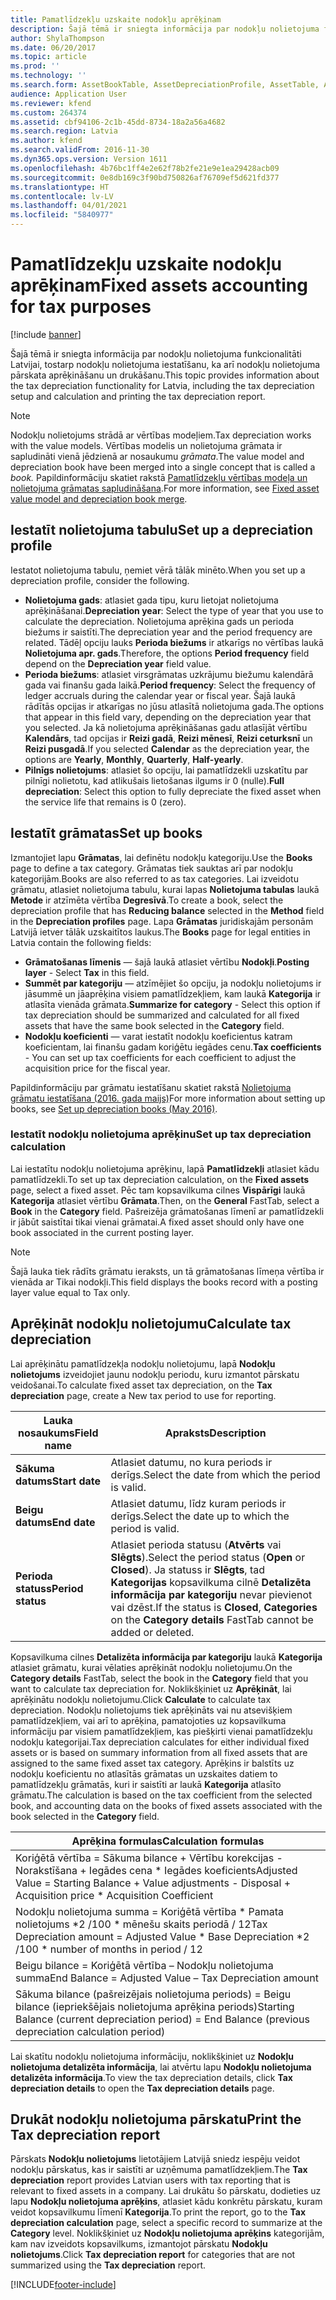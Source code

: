 ```yaml
---
title: Pamatlīdzekļu uzskaite nodokļu aprēķinam
description: Šajā tēmā ir sniegta informācija par nodokļu nolietojuma funkcionalitāti Latvijai.
author: ShylaThompson
ms.date: 06/20/2017
ms.topic: article
ms.prod: ''
ms.technology: ''
ms.search.form: AssetBookTable, AssetDepreciationProfile, AssetTable, AssetTaxDepreciation
audience: Application User
ms.reviewer: kfend
ms.custom: 264374
ms.assetid: cbf94106-2c1b-45dd-8734-18a2a56a4682
ms.search.region: Latvia
ms.author: kfend
ms.search.validFrom: 2016-11-30
ms.dyn365.ops.version: Version 1611
ms.openlocfilehash: 4b76bc1ff4e2e62f78b2fe21e9e1ea29428acb09
ms.sourcegitcommit: 0e8db169c3f90bd750826af76709ef5d621fd377
ms.translationtype: HT
ms.contentlocale: lv-LV
ms.lasthandoff: 04/01/2021
ms.locfileid: "5840977"
---
```

# <a name="fixed-assets-accounting-for-tax-purposes"></a><span data-ttu-id="89a7c-103">Pamatlīdzekļu uzskaite nodokļu aprēķinam</span><span class="sxs-lookup"><span data-stu-id="89a7c-103">Fixed assets accounting for tax purposes</span></span>

[!include [banner](../includes/banner.md)]

<span data-ttu-id="89a7c-104">Šajā tēmā ir sniegta informācija par nodokļu nolietojuma funkcionalitāti Latvijai, tostarp nodokļu nolietojuma iestatīšanu, ka arī nodokļu nolietojuma pārskata aprēķināšanu un drukāšanu.</span><span class="sxs-lookup"><span data-stu-id="89a7c-104">This topic provides information about the tax depreciation functionality for Latvia, including the tax depreciation setup and calculation and printing the tax depreciation report.</span></span> 
> [!NOTE]
> <span data-ttu-id="89a7c-105">Nodokļu nolietojums strādā ar vērtības modeļiem.</span><span class="sxs-lookup"><span data-stu-id="89a7c-105">Tax depreciation works with the value models.</span></span> <span data-ttu-id="89a7c-106">Vērtības modelis un nolietojuma grāmata ir sapludināti vienā jēdzienā ar nosaukumu *grāmata*.</span><span class="sxs-lookup"><span data-stu-id="89a7c-106">The value model and depreciation book have been merged into a single concept that is called a *book.*</span></span> <span data-ttu-id="89a7c-107">Papildinformāciju skatiet rakstā [Pamatlīdzekļu vērtības modeļa un nolietojuma grāmatas sapludināšana](../fixed-assets/fixed-asset-value-model-depreciation-book-merge.md).</span><span class="sxs-lookup"><span data-stu-id="89a7c-107">For more information, see [Fixed asset value model and depreciation book merge](../fixed-assets/fixed-asset-value-model-depreciation-book-merge.md).</span></span>

## <a name="set-up-a-depreciation-profile"></a><span data-ttu-id="89a7c-108">Iestatīt nolietojuma tabulu</span><span class="sxs-lookup"><span data-stu-id="89a7c-108">Set up a depreciation profile</span></span>
<span data-ttu-id="89a7c-109">Iestatot nolietojuma tabulu, ņemiet vērā tālāk minēto.</span><span class="sxs-lookup"><span data-stu-id="89a7c-109">When you set up a depreciation profile, consider the following.</span></span>

  - <span data-ttu-id="89a7c-110">**Nolietojuma gads**: atlasiet gada tipu, kuru lietojat nolietojuma aprēķināšanai.</span><span class="sxs-lookup"><span data-stu-id="89a7c-110">**Depreciation year**: Select the type of year that you use to calculate the depreciation.</span></span> <span data-ttu-id="89a7c-111">Nolietojuma aprēķina gads un perioda biežums ir saistīti.</span><span class="sxs-lookup"><span data-stu-id="89a7c-111">The depreciation year and the period frequency are related.</span></span> <span data-ttu-id="89a7c-112">Tādēļ opciju lauks **Perioda biežums** ir atkarīgs no vērtības laukā **Nolietojuma apr. gads**.</span><span class="sxs-lookup"><span data-stu-id="89a7c-112">Therefore, the options **Period frequency** field depend on the **Depreciation year** field value.</span></span>                                                                                 
  - <span data-ttu-id="89a7c-113">**Perioda biežums**: atlasiet virsgrāmatas uzkrājumu biežumu kalendārā gada vai finanšu gada laikā.</span><span class="sxs-lookup"><span data-stu-id="89a7c-113">**Period frequency**: Select the frequency of ledger accruals during the calendar year or fiscal year.</span></span> <span data-ttu-id="89a7c-114">Šajā laukā rādītās opcijas ir atkarīgas no jūsu atlasītā nolietojuma gada.</span><span class="sxs-lookup"><span data-stu-id="89a7c-114">The options that appear in this field vary, depending on the depreciation year that you selected.</span></span> <span data-ttu-id="89a7c-115">Ja kā nolietojuma aprēķināšanas gadu atlasījāt vērtību **Kalendārs**, tad opcijas ir **Reizi gadā**, **Reizi mēnesī**, **Reizi ceturksnī** un **Reizi pusgadā**.</span><span class="sxs-lookup"><span data-stu-id="89a7c-115">If you selected **Calendar** as the depreciation year, the options are **Yearly**, **Monthly**, **Quarterly**, **Half-yearly**.</span></span> 
  - <span data-ttu-id="89a7c-116">**Pilnīgs nolietojums**: atlasiet šo opciju, lai pamatlīdzekli uzskatītu par pilnīgi nolietotu, kad atlikušais lietošanas ilgums ir 0 (nulle).</span><span class="sxs-lookup"><span data-stu-id="89a7c-116">**Full depreciation**: Select this option to fully depreciate the fixed asset when the service life that remains is 0 (zero).</span></span>                                                                                                                                                                                                             

<!---To set up a depreciation profile, complete the following procedure, [Set up and create depreciation profiles](../fixed-assets/tasks/set-up-depreciation-profiles.md).-->

## <a name="set-up-books"></a><span data-ttu-id="89a7c-117">Iestatīt grāmatas</span><span class="sxs-lookup"><span data-stu-id="89a7c-117">Set up books</span></span>
<span data-ttu-id="89a7c-118">Izmantojiet lapu **Grāmatas**, lai definētu nodokļu kategoriju.</span><span class="sxs-lookup"><span data-stu-id="89a7c-118">Use the **Books** page to define a tax category.</span></span> <span data-ttu-id="89a7c-119">Grāmatas tiek sauktas arī par nodokļu kategorijām.</span><span class="sxs-lookup"><span data-stu-id="89a7c-119">Books are also referred to as tax categories.</span></span> <span data-ttu-id="89a7c-120">Lai izveidotu grāmatu, atlasiet nolietojuma tabulu, kurai lapas **Nolietojuma tabulas** laukā **Metode** ir atzīmēta vērtība **Degresīvā**.</span><span class="sxs-lookup"><span data-stu-id="89a7c-120">To create a book, select the depreciation profile that has **Reducing balance** selected in the **Method** field in the **Depreciation profiles** page.</span></span> <span data-ttu-id="89a7c-121">Lapa **Grāmatas** juridiskajām personām Latvijā ietver tālāk uzskaitītos laukus.</span><span class="sxs-lookup"><span data-stu-id="89a7c-121">The **Books** page for legal entities in Latvia contain the following fields:</span></span>

-   <span data-ttu-id="89a7c-122">**Grāmatošanas līmenis** — šajā laukā atlasiet vērtību **Nodokļi**.</span><span class="sxs-lookup"><span data-stu-id="89a7c-122">**Posting layer** - Select **Tax** in this field.</span></span>
-   <span data-ttu-id="89a7c-123">**Summēt par kategoriju** — atzīmējiet šo opciju, ja nodokļu nolietojums ir jāsummē un jāaprēķina visiem pamatlīdzekļiem, kam laukā **Kategorija** ir atlasīta vienāda grāmata.</span><span class="sxs-lookup"><span data-stu-id="89a7c-123">**Summarize for category** - Select this option if tax depreciation should be summarized and calculated for all fixed assets that have the same book selected in the **Category** field.</span></span>
-   <span data-ttu-id="89a7c-124">**Nodokļu koeficienti** — varat iestatīt nodokļu koeficientus katram koeficientam, lai finanšu gadam koriģētu iegādes cenu.</span><span class="sxs-lookup"><span data-stu-id="89a7c-124">**Tax coefficients** - You can set up tax coefficients for each coefficient to adjust the acquisition price for the fiscal year.</span></span>

<span data-ttu-id="89a7c-125">Papildinformāciju par grāmatu iestatīšanu skatiet rakstā [Nolietojuma grāmatu iestatīšana (2016. gada maijs)](../fixed-assets/tasks/set-up-depreciation-books-2016-05.md)</span><span class="sxs-lookup"><span data-stu-id="89a7c-125">For more information about setting up books, see [Set up depreciation books (May 2016)](../fixed-assets/tasks/set-up-depreciation-books-2016-05.md).</span></span>

### <a name="set-up-tax-depreciation-calculation"></a><span data-ttu-id="89a7c-126">Iestatīt nodokļu nolietojuma aprēķinu</span><span class="sxs-lookup"><span data-stu-id="89a7c-126">Set up tax depreciation calculation</span></span>

<span data-ttu-id="89a7c-127">Lai iestatītu nodokļu nolietojuma aprēķinu, lapā **Pamatlīdzekļi** atlasiet kādu pamatlīdzekli.</span><span class="sxs-lookup"><span data-stu-id="89a7c-127">To set up tax depreciation calculation, on the **Fixed assets** page, select a fixed asset.</span></span> <span data-ttu-id="89a7c-128">Pēc tam kopsavilkuma cilnes **Vispārīgi** laukā **Kategorija** atlasiet vērtību **Grāmata**.</span><span class="sxs-lookup"><span data-stu-id="89a7c-128">Then, on the **General** FastTab, select a **Book** in the **Category** field.</span></span> <span data-ttu-id="89a7c-129">Pašreizēja grāmatošanas līmenī ar pamatlīdzekli ir jābūt saistītai tikai vienai grāmatai.</span><span class="sxs-lookup"><span data-stu-id="89a7c-129">A fixed asset should only have one book associated in the current posting layer.</span></span> 
> [!NOTE]
> <span data-ttu-id="89a7c-130">Šajā lauka tiek rādīts grāmatu ieraksts, un tā grāmatošanas līmeņa vērtība ir vienāda ar Tikai nodokļi.</span><span class="sxs-lookup"><span data-stu-id="89a7c-130">This field displays the books record with a posting layer value equal to Tax only.</span></span>

## <a name="calculate-tax-depreciation"></a><span data-ttu-id="89a7c-131">Aprēķināt nodokļu nolietojumu</span><span class="sxs-lookup"><span data-stu-id="89a7c-131">Calculate tax depreciation</span></span>
<span data-ttu-id="89a7c-132">Lai aprēķinātu pamatlīdzekļa nodokļu nolietojumu, lapā **Nodokļu nolietojums** izveidojiet jaunu nodokļu periodu, kuru izmantot pārskatu veidošanai.</span><span class="sxs-lookup"><span data-stu-id="89a7c-132">To calculate fixed asset tax depreciation, on the **Tax depreciation** page, create a New tax period to use for reporting.</span></span>

|    <span data-ttu-id="89a7c-133">Lauka nosaukums</span><span class="sxs-lookup"><span data-stu-id="89a7c-133">Field name</span></span>         |                       <span data-ttu-id="89a7c-134">Apraksts</span><span class="sxs-lookup"><span data-stu-id="89a7c-134">Description</span></span>                                                                                                                                         |
|-------------------|----------------------------------------------------------------------------------------------------------------------------------------------------------------|
| <span data-ttu-id="89a7c-135">**Sākuma datums**</span><span class="sxs-lookup"><span data-stu-id="89a7c-135">**Start date**</span></span>    | <span data-ttu-id="89a7c-136">Atlasiet datumu, no kura periods ir derīgs.</span><span class="sxs-lookup"><span data-stu-id="89a7c-136">Select the date from which the period is valid.</span></span>                                                                                                                |
| <span data-ttu-id="89a7c-137">**Beigu datums**</span><span class="sxs-lookup"><span data-stu-id="89a7c-137">**End date**</span></span>      | <span data-ttu-id="89a7c-138">Atlasiet datumu, līdz kuram periods ir derīgs.</span><span class="sxs-lookup"><span data-stu-id="89a7c-138">Select the date up to which the period is valid.</span></span>                                                                                                               |
| <span data-ttu-id="89a7c-139">**Perioda statuss**</span><span class="sxs-lookup"><span data-stu-id="89a7c-139">**Period status**</span></span> | <span data-ttu-id="89a7c-140">Atlasiet perioda statusu (**Atvērts** vai **Slēgts**).</span><span class="sxs-lookup"><span data-stu-id="89a7c-140">Select the period status (**Open** or **Closed**).</span></span> <span data-ttu-id="89a7c-141">Ja statuss ir **Slēgts**, tad **Kategorijas** kopsavilkuma cilnē **Detalizēta informācija par kategoriju** nevar pievienot vai dzēst.</span><span class="sxs-lookup"><span data-stu-id="89a7c-141">If the status is **Closed**, **Categories** on the **Category details** FastTab cannot be added or deleted.</span></span> |

<span data-ttu-id="89a7c-142">Kopsavilkuma cilnes **Detalizēta informācija par kategoriju** laukā **Kategorija** atlasiet grāmatu, kurai vēlaties aprēķināt nodokļu nolietojumu.</span><span class="sxs-lookup"><span data-stu-id="89a7c-142">On the **Category details** FastTab, select the book in the **Category** field that you want to calculate tax depreciation for.</span></span> <span data-ttu-id="89a7c-143">Noklikšķiniet uz **Aprēķināt**, lai aprēķinātu nodokļu nolietojumu.</span><span class="sxs-lookup"><span data-stu-id="89a7c-143">Click **Calculate** to calculate tax depreciation.</span></span> <span data-ttu-id="89a7c-144">Nodokļu nolietojums tiek aprēķināts vai nu atsevišķiem pamatlīdzekļiem, vai arī to aprēķina, pamatojoties uz kopsavilkuma informāciju par visiem pamatlīdzekļiem, kas piešķirti vienai pamatlīdzekļu nodokļu kategorijai.</span><span class="sxs-lookup"><span data-stu-id="89a7c-144">Tax depreciation calculates for either individual fixed assets or is based on summary information from all fixed assets that are assigned to the same fixed asset tax category.</span></span> <span data-ttu-id="89a7c-145">Aprēķins ir balstīts uz nodokļu koeficientu no atlasītās grāmatas un uzskaites datiem to pamatlīdzekļu grāmatās, kuri ir saistīti ar laukā **Kategorija** atlasīto grāmatu.</span><span class="sxs-lookup"><span data-stu-id="89a7c-145">The calculation is based on the tax coefficient from the selected book, and accounting data on the books of fixed assets associated with the book selected in the **Category** field.</span></span>

|               <span data-ttu-id="89a7c-146">Aprēķina formulas</span><span class="sxs-lookup"><span data-stu-id="89a7c-146">Calculation formulas</span></span>                                                                               |
|------------------------------------------------------------------------------------------------------------------|
| <span data-ttu-id="89a7c-147">Koriģētā vērtība = Sākuma bilance + Vērtību korekcijas - Norakstīšana + Iegādes cena \* Iegādes koeficients</span><span class="sxs-lookup"><span data-stu-id="89a7c-147">Adjusted Value  = Starting Balance + Value adjustments - Disposal + Acquisition price \* Acquisition Coefficient</span></span> |
| <span data-ttu-id="89a7c-148">Nodokļu nolietojuma summa = Koriģētā vērtība \* Pamata nolietojums \*2 /100 \* mēnešu skaits periodā / 12</span><span class="sxs-lookup"><span data-stu-id="89a7c-148">Tax Depreciation amount = Adjusted Value \* Base Depreciation \*2 /100 \* number of months in period / 12</span></span>        |
| <span data-ttu-id="89a7c-149">Beigu bilance = Koriģētā vērtība – Nodokļu nolietojuma summa</span><span class="sxs-lookup"><span data-stu-id="89a7c-149">End Balance = Adjusted Value – Tax Depreciation amount</span></span>                                                           |
| <span data-ttu-id="89a7c-150">Sākuma bilance (pašreizējais nolietojuma periods) = Beigu bilance (iepriekšējais nolietojuma aprēķina periods)</span><span class="sxs-lookup"><span data-stu-id="89a7c-150">Starting Balance (current depreciation period) = End Balance (previous depreciation calculation period)</span></span>          |

<span data-ttu-id="89a7c-151">Lai skatītu nodokļu nolietojuma informāciju, noklikšķiniet uz **Nodokļu nolietojuma detalizēta informācija**, lai atvērtu lapu **Nodokļu nolietojuma detalizēta informācija**.</span><span class="sxs-lookup"><span data-stu-id="89a7c-151">To view the tax depreciation details, click **Tax depreciation details** to open the **Tax depreciation details** page.</span></span>

## <a name="print-the-tax-depreciation-report"></a><span data-ttu-id="89a7c-152">Drukāt nodokļu nolietojuma pārskatu</span><span class="sxs-lookup"><span data-stu-id="89a7c-152">Print the Tax depreciation report</span></span>
<span data-ttu-id="89a7c-153">Pārskats **Nodokļu nolietojums** lietotājiem Latvijā sniedz iespēju veidot nodokļu pārskatus, kas ir saistīti ar uzņēmuma pamatlīdzekļiem.</span><span class="sxs-lookup"><span data-stu-id="89a7c-153">The **Tax depreciation** report provides Latvian users with tax reporting that is relevant to fixed assets in a company.</span></span> <span data-ttu-id="89a7c-154">Lai drukātu šo pārskatu, dodieties uz lapu **Nodokļu nolietojuma aprēķins**, atlasiet kādu konkrētu pārskatu, kuram veidot kopsavilkumu līmenī **Kategorija**.</span><span class="sxs-lookup"><span data-stu-id="89a7c-154">To print the report, go to the **Tax depreciation calculation** page, select a specific record to summarize at the **Category** level.</span></span> <span data-ttu-id="89a7c-155">Noklikšķiniet uz **Nodokļu nolietojuma aprēķins** kategorijām, kam nav izveidots kopsavilkums, izmantojot pārskatu **Nodokļu nolietojums**.</span><span class="sxs-lookup"><span data-stu-id="89a7c-155">Click **Tax depreciation report** for categories that are not summarized using the **Tax depreciation** report.</span></span>





[!INCLUDE[footer-include](../../includes/footer-banner.md)]
